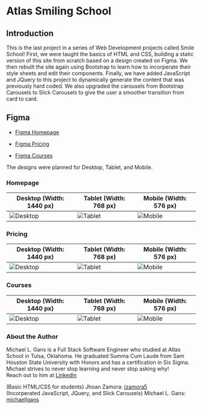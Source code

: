 # Atlas Smiling School

## Introduction

This is the last project in a series of Web Development projects called Smile School!  First, we were taught the basics of HTML and CSS, building a static version of this site from scratch based on a design created on Figma.  We then rebuilt the site again using Bootstrap to learn how to incorperate their style sheets and edit their components.  Finally, we have added JavaScript and JQuery to this project to dynamically generate the content that was previously hard coded.  We also upgraded the carousels from Bootstrap Carousels to Slick Carousels to give the user a smoother transition from card to card.

## Figma

- [Figma Homepage](https://www.figma.com/file/QYQqMYbdpAHL5xTclwJKSI/Homepage)

- [Figma Pricing](https://www.figma.com/file/KLAI53jdYpfFNEy0O79ymB/Pricing)

- [Figma Courses](https://www.figma.com/file/ivg3abH1HLmMayBgjGg1Qf/Courses)

The designs were planned for Desktop, Tablet, and Mobile.

### Homepage

| **Desktop (Width: 1440 px)** | **Tablet (Width: 768 px)** | **Mobile (Width: 576 px)** |
| --- | --- | --- |
| ![Desktop](https://i.ibb.co/pKGgC0J/Homepage-Desktop.png) | ![Tablet](https://i.ibb.co/6XBLwf9/Homepage-Tablet.png) | ![Mobile](https://i.ibb.co/NVBK21F/Homepage-Mobile.png) |

### Pricing

| **Desktop (Width: 1440 px)** | **Tablet (Width: 768 px)** | **Mobile (Width: 576 px)** |
| --- | --- | --- |
| ![Desktop](https://i.ibb.co/RvSJ2YS/Pricing-Desktop.png) | ![Tablet](https://i.ibb.co/Gkvsf0Y/Pricing-Tablet.png) | ![Mobile](https://i.ibb.co/6RwmYck/Pricing-Mobile.png) |

### Courses

| **Desktop (Width: 1440 px)** | **Tablet (Width: 768 px)** | **Mobile (Width: 576 px)** |
| --- | --- | --- |
| ![Desktop](https://i.ibb.co/y51S3HX/Courses-Desktop.png) | ![Tablet](https://i.ibb.co/28qK1g0/Courses-Tablet.png) | ![Mobile](https://i.ibb.co/f8zNgkx/Courses-Mobile.png) |

### About the Author
Michael L. Gans is a Full Stack Software Engineer who studied at Atlas School in Tulsa, Oklahoma.  He graduated Summa Cum Laude from Sam Houston State University with Honors and has a certification in Six Sigma.  Michael strives to never stop learning and never stop asking why!
<br>
Reach out to him at [LinkedIn](https://www.linkedin.com/in/michaellgans/)

(Basic HTML/CSS for students) Jhoan Zamora: [jzamora5](https://github.com/jzamora5)<br>
(Incorperated JavaScript, JQuery, and Slick Carousels) Michael L. Gans: [michaellgans](https://github.com/michaellgans)
